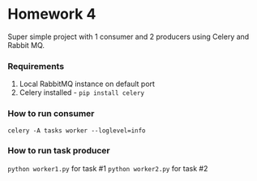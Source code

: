# Homework 4

Super simple project with 1 consumer and 2 producers
using Celery and Rabbit MQ.

### Requirements

1) Local RabbitMQ instance on default port
2) Celery installed - `pip install celery`

### How to run consumer

`celery -A tasks worker --loglevel=info`

### How to run task producer

`python worker1.py` for task #1
`python worker2.py` for task #2
